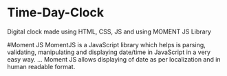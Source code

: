 # Time-Day-Clock
Digital clock made using HTML, CSS, JS and using MOMENT JS Library

#Moment JS
MomentJS is a JavaScript library which helps is parsing, validating, manipulating and displaying date/time in JavaScript in a very easy way. ... Moment JS allows displaying of date as per localization and in human readable format.
